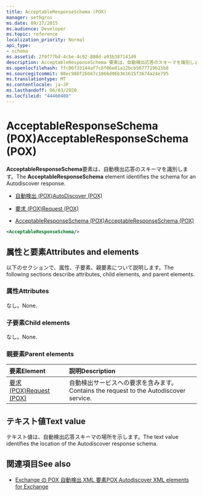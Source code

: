 ```yaml
---
title: AcceptableResponseSchema (POX)
manager: sethgros
ms.date: 09/17/2015
ms.audience: Developer
ms.topic: reference
localization_priority: Normal
api_type:
- schema
ms.assetid: 2f0f77bd-4cbe-4c02-880d-a93b387141d9
description: AcceptableResponseSchema 要素は、自動検出応答のスキーマを識別します。
ms.openlocfilehash: ffc06f33144af7c8f06e81a12bcb5077719b15b8
ms.sourcegitcommit: 88ec988f2bb67c1866d06b361615f3674a24e795
ms.translationtype: MT
ms.contentlocale: ja-JP
ms.lasthandoff: 06/03/2020
ms.locfileid: "44460408"
---
```

# <a name="acceptableresponseschema-pox"></a><span data-ttu-id="6bbc9-103">AcceptableResponseSchema (POX)</span><span class="sxs-lookup"><span data-stu-id="6bbc9-103">AcceptableResponseSchema (POX)</span></span>

<span data-ttu-id="6bbc9-104">**AcceptableResponseSchema**要素は、自動検出応答のスキーマを識別します。</span><span class="sxs-lookup"><span data-stu-id="6bbc9-104">The **AcceptableResponseSchema** element identifies the schema for an Autodiscover response.</span></span> 
  
- [<span data-ttu-id="6bbc9-105">自動検出 (POX)</span><span class="sxs-lookup"><span data-stu-id="6bbc9-105">AutoDiscover (POX)</span></span>](autodiscover-pox.md)
  
- [<span data-ttu-id="6bbc9-106">要求 (POX)</span><span class="sxs-lookup"><span data-stu-id="6bbc9-106">Request (POX)</span></span>](request-pox.md)
  
- [<span data-ttu-id="6bbc9-107">AcceptableResponseSchema (POX)</span><span class="sxs-lookup"><span data-stu-id="6bbc9-107">AcceptableResponseSchema (POX)</span></span>](acceptableresponseschema-pox.md)
  
```xml
<AcceptableResponseSchema/>
```

## <a name="attributes-and-elements"></a><span data-ttu-id="6bbc9-108">属性と要素</span><span class="sxs-lookup"><span data-stu-id="6bbc9-108">Attributes and elements</span></span>

<span data-ttu-id="6bbc9-109">以下のセクションで、属性、子要素、親要素について説明します。</span><span class="sxs-lookup"><span data-stu-id="6bbc9-109">The following sections describe attributes, child elements, and parent elements.</span></span>
  
### <a name="attributes"></a><span data-ttu-id="6bbc9-110">属性</span><span class="sxs-lookup"><span data-stu-id="6bbc9-110">Attributes</span></span>

<span data-ttu-id="6bbc9-111">なし。</span><span class="sxs-lookup"><span data-stu-id="6bbc9-111">None.</span></span>
  
### <a name="child-elements"></a><span data-ttu-id="6bbc9-112">子要素</span><span class="sxs-lookup"><span data-stu-id="6bbc9-112">Child elements</span></span>

<span data-ttu-id="6bbc9-113">なし。</span><span class="sxs-lookup"><span data-stu-id="6bbc9-113">None.</span></span>
  
### <a name="parent-elements"></a><span data-ttu-id="6bbc9-114">親要素</span><span class="sxs-lookup"><span data-stu-id="6bbc9-114">Parent elements</span></span>

|<span data-ttu-id="6bbc9-115">**要素**</span><span class="sxs-lookup"><span data-stu-id="6bbc9-115">**Element**</span></span>|<span data-ttu-id="6bbc9-116">**説明**</span><span class="sxs-lookup"><span data-stu-id="6bbc9-116">**Description**</span></span>|
|:-----|:-----|
|[<span data-ttu-id="6bbc9-117">要求 (POX)</span><span class="sxs-lookup"><span data-stu-id="6bbc9-117">Request (POX)</span></span>](request-pox.md) <br/> |<span data-ttu-id="6bbc9-118">自動検出サービスへの要求を含みます。</span><span class="sxs-lookup"><span data-stu-id="6bbc9-118">Contains the request to the Autodiscover service.</span></span>  <br/> |
   
## <a name="text-value"></a><span data-ttu-id="6bbc9-119">テキスト値</span><span class="sxs-lookup"><span data-stu-id="6bbc9-119">Text value</span></span>

<span data-ttu-id="6bbc9-120">テキスト値は、自動検出応答スキーマの場所を示します。</span><span class="sxs-lookup"><span data-stu-id="6bbc9-120">The text value identifies the location of the Autodiscover response schema.</span></span>
  
## <a name="see-also"></a><span data-ttu-id="6bbc9-121">関連項目</span><span class="sxs-lookup"><span data-stu-id="6bbc9-121">See also</span></span>

- [<span data-ttu-id="6bbc9-122">Exchange の POX 自動検出 XML 要素</span><span class="sxs-lookup"><span data-stu-id="6bbc9-122">POX Autodiscover XML elements for Exchange</span></span>](pox-autodiscover-xml-elements-for-exchange.md)

